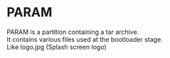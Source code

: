 # PARAM

PARAM is a partition containing a tar archive.<br>
It contains various files used at the bootloader stage.<br>
Like logo.jpg (Splash screen logo)